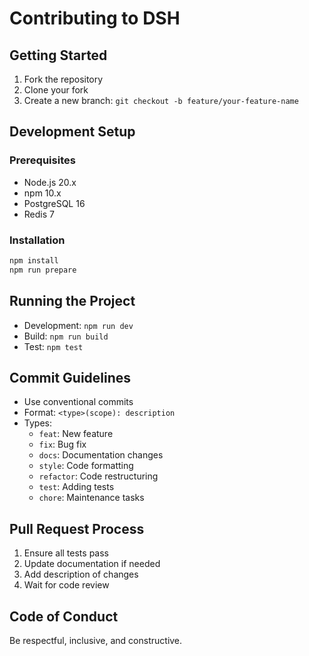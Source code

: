 # Contributing to DSH

## Getting Started

1. Fork the repository
2. Clone your fork
3. Create a new branch: `git checkout -b feature/your-feature-name`

## Development Setup

### Prerequisites
- Node.js 20.x
- npm 10.x
- PostgreSQL 16
- Redis 7

### Installation
```bash
npm install
npm run prepare
```

## Running the Project

- Development: `npm run dev`
- Build: `npm run build`
- Test: `npm test`

## Commit Guidelines

- Use conventional commits
- Format: `<type>(scope): description`
- Types: 
  - `feat`: New feature
  - `fix`: Bug fix
  - `docs`: Documentation changes
  - `style`: Code formatting
  - `refactor`: Code restructuring
  - `test`: Adding tests
  - `chore`: Maintenance tasks

## Pull Request Process

1. Ensure all tests pass
2. Update documentation if needed
3. Add description of changes
4. Wait for code review

## Code of Conduct

Be respectful, inclusive, and constructive.
